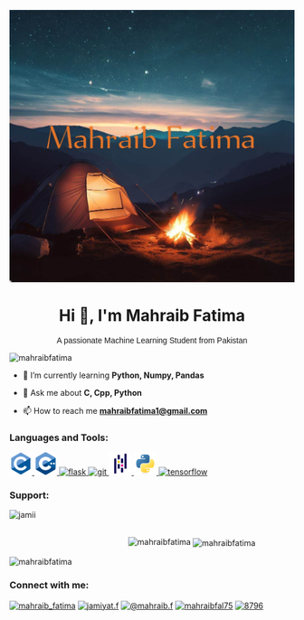 
![img](Mahraib%20Fatima.jpg)
<h1 align="center">Hi 👋, I'm Mahraib Fatima</h1>
<p style="text-align: center;font-family:Arial">A passionate Machine Learning Student from Pakistan</h3>

<p align="left"> <img src="https://komarev.com/ghpvc/?username=mahraibfatima&label=Profile%20views&color=0e75b6&style=flat" alt="mahraibfatima" /> </p>

- 🌱 I’m currently learning **Python, Numpy, Pandas**

- 💬 Ask me about **C, Cpp, Python**

- 📫 How to reach me **mahraibfatima1@gmail.com**

<h3 align="left">Languages and Tools:</h3>
<p align="left"> <a href="https://www.cprogramming.com/" target="_blank" rel="noreferrer"> <img src="https://raw.githubusercontent.com/devicons/devicon/master/icons/c/c-original.svg" alt="c" width="40" height="40"/> </a> <a href="https://www.w3schools.com/cpp/" target="_blank" rel="noreferrer"> <img src="https://raw.githubusercontent.com/devicons/devicon/master/icons/cplusplus/cplusplus-original.svg" alt="cplusplus" width="40" height="40"/> </a> <a href="https://flask.palletsprojects.com/" target="_blank" rel="noreferrer"> <img src="https://www.vectorlogo.zone/logos/pocoo_flask/pocoo_flask-icon.svg" alt="flask" width="40" height="40"/> </a> <a href="https://git-scm.com/" target="_blank" rel="noreferrer"> <img src="https://www.vectorlogo.zone/logos/git-scm/git-scm-icon.svg" alt="git" width="40" height="40"/> </a> <a href="https://pandas.pydata.org/" target="_blank" rel="noreferrer"> <img src="https://raw.githubusercontent.com/devicons/devicon/2ae2a900d2f041da66e950e4d48052658d850630/icons/pandas/pandas-original.svg" alt="pandas" width="40" height="40"/> </a> <a href="https://www.python.org" target="_blank" rel="noreferrer"> <img src="https://raw.githubusercontent.com/devicons/devicon/master/icons/python/python-original.svg" alt="python" width="40" height="40"/> </a> <a href="https://www.tensorflow.org" target="_blank" rel="noreferrer"> <img src="https://www.vectorlogo.zone/logos/tensorflow/tensorflow-icon.svg" alt="tensorflow" width="40" height="40"/> </a> </p>

<h3 align="left">Support:</h3>
<p><a href="https://ko-fi.com/jamii"> <img align="left" src="https://cdn.ko-fi.com/cdn/kofi3.png?v=3" height="50" width="210" alt="jamii" /></a></p><br><br>

<p><img align="left" src="https://github-readme-stats.vercel.app/api/top-langs?username=mahraibfatima&show_icons=true&locale=en&layout=compact" alt="mahraibfatima" /></p>

<p>&nbsp;<img align="center" src="https://github-readme-stats.vercel.app/api?username=mahraibfatima&show_icons=true&locale=en" alt="mahraibfatima" /></p>

<p><img align="center" src="https://github-readme-streak-stats.herokuapp.com/?user=mahraibfatima&" alt="mahraibfatima" /></p>

<h3 align="left">Connect with me:</h3>
<p align="left">
<a href="https://twitter.com/mahraib_fatima" target="blank"><img align="center" src="https://raw.githubusercontent.com/rahuldkjain/github-profile-readme-generator/master/src/images/icons/Social/twitter.svg" alt="mahraib_fatima" height="30" width="40" /></a>
<a href="https://instagram.com/jamiyat.f" target="blank"><img align="center" src="https://raw.githubusercontent.com/rahuldkjain/github-profile-readme-generator/master/src/images/icons/Social/instagram.svg" alt="jamiyat.f" height="30" width="40" /></a>
<a href="https://medium.com/@mahraibfatima5" target="blank"><img align="center" src="https://raw.githubusercontent.com/rahuldkjain/github-profile-readme-generator/master/src/images/icons/Social/medium.svg" alt="@mahraib.f" height="30" width="40" /></a>
<a href="https://auth.geeksforgeeks.org/user/mahraibfal75" target="blank"><img align="center" src="https://raw.githubusercontent.com/rahuldkjain/github-profile-readme-generator/master/src/images/icons/Social/geeks-for-geeks.svg" alt="mahraibfal75" height="30" width="40" /></a>
<a href="https://discordapp.com/users/1045897601540689941" target="blank"><img align="center" src="https://raw.githubusercontent.com/rahuldkjain/github-profile-readme-generator/master/src/images/icons/Social/discord.svg" alt="8796" height="30" width="40" /></a>
 
</p>
